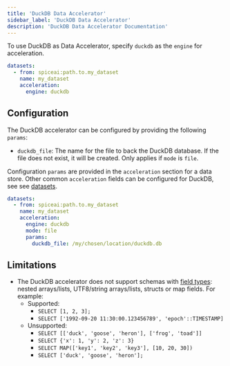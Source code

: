 ```yaml
---
title: 'DuckDB Data Accelerator'
sidebar_label: 'DuckDB Data Accelerator'
description: 'DuckDB Data Accelerator Documentation'
---
```


To use DuckDB as Data Accelerator, specify `duckdb` as the `engine` for acceleration.

```yaml
datasets:
  - from: spiceai:path.to.my_dataset
    name: my_dataset
    acceleration:
      engine: duckdb
```

## Configuration
The DuckDB accelerator can be configured by providing the following `params`: 
- `duckdb_file`: The name for the file to back the DuckDB database. If the file does not exist, it will be created. Only applies if `mode` is `file`.

Configuration `params` are provided in the `acceleration` section for a data store. Other common `acceleration` fields can be configured for DuckDB, see see [datasets](../reference/spicepod/datasets.md).

```yaml
datasets:
  - from: spiceai:path.to.my_dataset
    name: my_dataset
    acceleration:
      engine: duckdb
      mode: file
      params:
        duckdb_file: /my/chosen/location/duckdb.db
```

## Limitations
- The DuckDB accelerator does not support schemas with [field types](https://duckdb.org/docs/sql/data_types/overview): nested arrays/lists, UTF8/string arrays/lists, structs or map fields. For example:
  - Supported: 
    - `SELECT [1, 2, 3];`
    - `SELECT ['1992-09-20 11:30:00.123456789', 'epoch'::TIMESTAMP]`
  - Unsupported:
    - `SELECT [['duck', 'goose', 'heron'], ['frog', 'toad']]`
    - `SELECT {'x': 1, 'y': 2, 'z': 3}`
    - `SELECT MAP(['key1', 'key2', 'key3'], [10, 20, 30])`
    - `SELECT ['duck', 'goose', 'heron'];`
